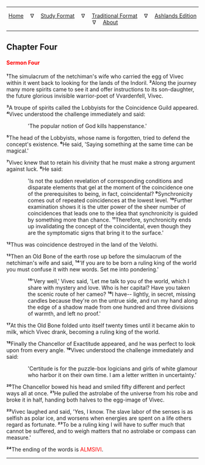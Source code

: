 
---

<!--- Jekyll Page Links -->

<center>
<a href="../../../index.html">Home</a>
&emsp;&nabla;&emsp;
<a href="../../index-study.html">Study Format</a>
&emsp;&nabla;&emsp;
<a href="../../index-traditional.html">Traditional Format</a>
&emsp;&nabla;&emsp;
<a href="../../index-ashlands.html">Ashlands Edition</a>
&emsp;&nabla;&emsp;
<a href="../../../about.html">About</a>
</center>

<!--- Markdown Body Below: -->

---

## Chapter Four

#### <span style="color:red">Sermon Four</span>

<b>&sup1;</b>The simulacrum of the netchiman's wife who carried the egg of Vivec within it went back to looking for the lands of the Indoril.
<b>&sup2;</b>Along the journey many more spirits came to see it and offer instructions to its son-daughter, the future glorious invisible warrior-poet of Vvardenfell, Vivec.

<b>&sup3;</b>A troupe of spirits called the Lobbyists for the Coincidence Guild appeared.
<b>&#8308;</b>Vivec understood the challenge immediately and said:

<span style="display:inline-block;padding-left:4em">'The popular notion of God kills happenstance.'</span>

<b>&#8309;</b>The head of the Lobbyists, whose name is forgotten, tried to defend the concept's existence.
<b>&#8310;</b>He said, 'Saying something at the same time can be magical.'

<b>&#8311;</b>Vivec knew that to retain his divinity that he must make a strong argument against luck.
<b>&#8312;</b>He said:

<span style="display:inline-block;padding-left:4em">'Is not the sudden revelation of corresponding conditions and disparate elements that gel at the moment of the coincidence one of the prerequisites to being, in fact, coincidental?
<b>&#8313;</b>Synchronicity comes out of repeated coincidences at the lowest level.
<b>&sup1;&#8304;</b>Further examination shows it is the utter power of the sheer number of coincidences that leads one to the idea that synchronicity is guided by something more than chance.
<b>&sup1;&sup1;</b>Therefore, synchronicity ends up invalidating the concept of the coincidental, even though they are the symptomatic signs that bring it to the surface.'</span>

<b>&sup1;&sup2;</b>Thus was coincidence destroyed in the land of the Velothi.

<b>&sup1;&sup3;</b>Then an Old Bone of the earth rose up before the simulacrum of the netchiman's wife and said,
<b>&sup1;&#8308;</b>'If you are to be born a ruling king of the world you must confuse it with new words. Set me into pondering.'

<span style="display:inline-block;padding-left:4em"><b>&sup1;&#8309;</b>'Very well,' Vivec said, 'Let me talk to you of the world, which I share with mystery and love. Who is her capital? Have you taken the scenic route of her cameo?
<b>&sup1;&#8310;</b>I have\-\- lightly, in secret, missing candles because they're on the untrue side, and run my hand along the edge of a shadow made from one hundred and three divisions of warmth, and left no proof.'</span>

<b>&sup1;&#8311;</b>At this the Old Bone folded unto itself twenty times until it became akin to milk, which Vivec drank, becoming a ruling king of the world.

<b>&sup1;&#8312;</b>Finally the Chancellor of Exactitude appeared, and he was perfect to look upon from every angle.
<b>&sup1;&#8313;</b>Vivec understood the challenge immediately and said:

<span style="display:inline-block;padding-left:4em">'Certitude is for the puzzle-box logicians and girls of white glamour who harbor it on their own time. I am a letter written in uncertainty.'</span>

<b>&sup2;&#8304;</b>The Chancellor bowed his head and smiled fifty different and perfect ways all at once.
<b>&sup2;&sup1;</b>He pulled the astrolabe of the universe from his robe and broke it in half, handing both halves to the egg-image of Vivec.

<b>&sup2;&sup2;</b>Vivec laughed and said, 'Yes, I know. The slave labor of the senses is as selfish as polar ice, and worsens when energies are spent on a life others regard as fortunate.
<b>&sup2;&sup3;</b>To be a ruling king I will have to suffer much that cannot be suffered, and to weigh matters that no astrolabe or compass can measure.'

<b>&sup2;&#8308;</b>The ending of the words is
<span style="color:red">ALMSIVI</span>.

---
